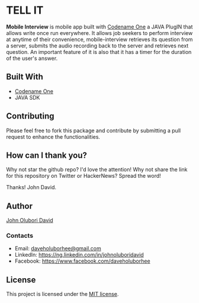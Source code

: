 # TELL IT

**Mobile Interview** is mobile app built with [Codename One](https://www.codenameone.com) a JAVA PlugIN that allows write once run everywhere.
It allows job seekers to perform interview at anytime of their convenience, mobile-interview retrieves its question from a server, submits the audio recording back to the server and retrieves next question. An important feature of it is also that it has a timer for the duration of the user's answer.


## Built With

* [Codename One](https://codenameone.com/)
* JAVA SDK


## Contributing

Please feel free to fork this package and contribute by submitting a pull request to enhance the functionalities.


## How can I thank you?

Why not star the github repo? I'd love the attention! Why not share the link for this repository on Twitter or HackerNews? Spread the word!

Thanks!
John David.

## Author

[John Olubori David](https://github.com/holuborhee)

### Contacts

* Email: daveholuborhee@gmail.com
* LinkedIn: https://ng.linkedin.com/in/johnoluboridavid
* Facebook: https://www.facebook.com/daveholuborhee

## License

This project is licensed under the [MIT license](http://opensource.org/licenses/MIT).
